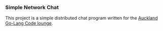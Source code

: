 ### Simple Network Chat
This project is a simple distributed chat program written for the [Auckland Go-Lang Code lounge](http://www.meetup.com/codelounge/events/172321572/).
